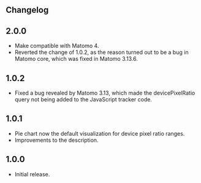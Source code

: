 ## Changelog

## 2.0.0

* Make compatible with Matomo 4.
* Reverted the change of 1.0.2, as the reason turned out to be a bug in Matomo core, which was fixed in Matomo 3.13.6.

## 1.0.2

* Fixed a bug revealed by Matomo 3.13, which made the devicePixelRatio query not being added to the JavaScript tracker code.

## 1.0.1

* Pie chart now the default visualization for device pixel ratio ranges.
* Improvements to the description.

## 1.0.0

* Initial release.
